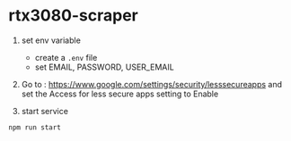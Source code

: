 # rtx3080-scraper

1. set env variable
    * create a `.env` file
    * set EMAIL, PASSWORD, USER_EMAIL

2. Go to : https://www.google.com/settings/security/lesssecureapps  and set the Access for less secure apps setting to Enable 

3. start service

```
npm run start
```

